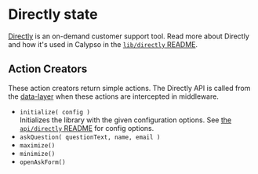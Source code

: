 Directly state
==============

[Directly](https://www.directly.com/) is an on-demand customer support tool. Read more
about Directly and how it's used in Calypso in the [`lib/directly` README](../../../lib/directly/README.md).

## Action Creators
These action creators return simple actions. The Directly API is called from the
[data-layer](../../data-layer/third-party/directly/README.md) when these actions
are intercepted in middleware.

* `initialize( config )`  
  Initializes the library with the given configuration options. See [the `api/directly`
  README](../../api/directly) for config options.
* `askQuestion( questionText, name, email )`
* `maximize()`
* `minimize()`
* `openAskForm()`
